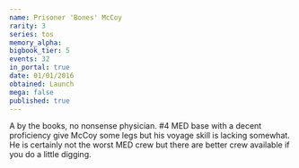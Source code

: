 ```yaml
---
name: Prisoner 'Bones' McCoy
rarity: 3
series: tos
memory_alpha:
bigbook_tier: 5
events: 32
in_portal: true
date: 01/01/2016
obtained: Launch
mega: false
published: true
---
```


A by the books, no nonsense physician. #4 MED base with a decent proficiency give McCoy some legs but his voyage skill is lacking somewhat. He is certainly not the worst MED crew but there are better crew available if you do a little digging.
